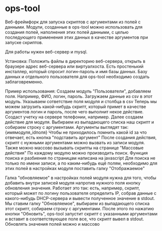 # ops-tool
Веб-фреймфорк для запуска скриптов с аргументами из полей с данными.
Модули, созданные в ops-tool можно использовать для создания полей, наполнения этих полей данными, с целью последующего применения этих данных в качестве аргументов при запуске скриптов.

Для работы нужен веб-сервер и mysql.

Установка:
Положить файлы в директорию веб-сервера, открыть в браузере адрес веб-сервера или виртуалхоста.
Есть простенький инсталлер, который спросит логин-пароль и имя базы данных.
Базу данных и отдельного пользователя для ops-tool необходимо создать заблаговременно.

Пример использования:
Создаем модуль "Пользователи", добавляем поля.
Например, ФИО, логин, пароль.
Загружаем данные из csv в этот модуль. Указываем сответствие поля модуля и столбца в csv
Теперь мы можем загрузить какой-нибудь скрипт, который примет в качестве аргументов логин и пароль, после чего выполнит некое действие. Создаст учетку на сервере телефонии, например.
Далее создаем действие для модуля. Выбираем из выпадающего списка наш скрипт и собираем строку с аргументами. Аргументы выглядят так: {имямодуля_idполя}
Чтобы не приходилось помнить какой id за что отвечает, есть кнопка "подставить аргумент"
После создания действия, скрипт с нужными аргументами можно вызвать из записи модуля.
Также можно массово вызывать скрипты на странице "Массовые действия"
По каждому модулю можно производить поиск. 
Функция поиска и разбиения по страницам написана на javascript
Для поиска не только по имени записи, а по каким-нибудь ещё полям, необходимо для этих полей в настройках модуля поставить галку "Отображаемое"

Галка "обновляемое" в настройках полей модуля нужна для того, чтобы добавить внутри записей модуля напротив нужного поля кнопку обновления значения. Работает это так: есть, например, скрипт, который может по логину пользователя определить IP, собрав данные с какого-нибудь DHCP-сервера и вывести полученное значение в stdout. Мы ставим галку "Обновляемое", выбираем из выпадающего списка этот скрипт, собираем строку с аргументами. После этого по нажатию кнопки "Обновить", ops-tool запустит скрипт с указанными аргументами и вставит в соответствующее поле все, что скрипт вывел в stdout. Обновлять значения полей можно и массово

